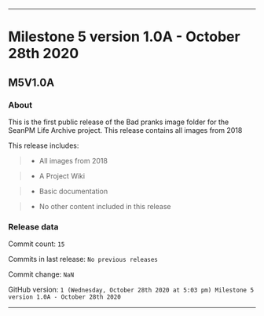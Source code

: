 
***

# Milestone 5 version 1.0A - October 28th 2020

## M5V1.0A

### About

This is the first public release of the Bad pranks image folder for the SeanPM Life Archive project. This release contains all images from 2018

This release includes:

> * All images from 2018

> * A Project Wiki

> * Basic documentation

> * No other content included in this release

### Release data

Commit count: `15`

Commits in last release: `No previous releases`

Commit change: `NaN`

GitHub version: `1 (Wednesday, October 28th 2020 at 5:03 pm) Milestone 5 version 1.0A - October 28th 2020`

***
